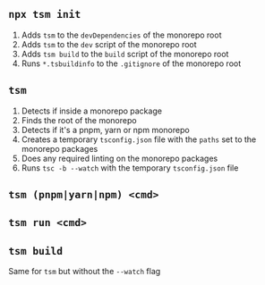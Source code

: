 ## `npx tsm init`

1. Adds `tsm` to the `devDependencies` of the monorepo root
2. Adds `tsm` to the `dev` script of the monorepo root
3. Adds `tsm build` to the `build` script of the monorepo root
4. Runs `*.tsbuildinfo` to the `.gitignore` of the monorepo root

## `tsm`

1. Detects if inside a monorepo package
1. Finds the root of the monorepo
1. Detects if it's a pnpm, yarn or npm monorepo
1. Creates a temporary `tsconfig.json` file with the `paths` set to the monorepo packages
1. Does any required linting on the monorepo packages
1. Runs `tsc -b --watch` with the temporary `tsconfig.json` file

## `tsm (pnpm|yarn|npm) <cmd>`

## `tsm run <cmd>`

## `tsm build`

Same for `tsm` but without the `--watch` flag
